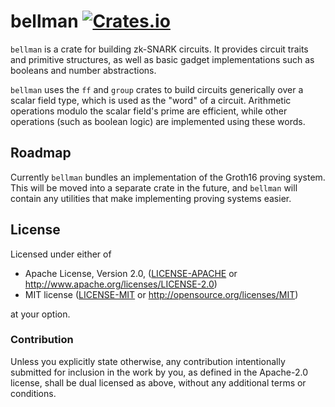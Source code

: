 # bellman [![Crates.io](https://img.shields.io/crates/v/bellman.svg)](https://crates.io/crates/bellman) #
`bellman` is a crate for building zk-SNARK circuits. It provides circuit traits
and primitive structures, as well as basic gadget implementations such as
booleans and number abstractions.

`bellman` uses the `ff` and `group` crates to build circuits generically over a
scalar field type, which is used as the "word" of a circuit. Arithmetic
operations modulo the scalar field's prime are efficient, while other operations
(such as boolean logic) are implemented using these words.

## Roadmap

Currently `bellman` bundles an implementation of the Groth16 proving system.
This will be moved into a separate crate in the future, and `bellman` will
contain any utilities that make implementing proving systems easier.

## License

Licensed under either of

 * Apache License, Version 2.0, ([LICENSE-APACHE](LICENSE-APACHE) or
   http://www.apache.org/licenses/LICENSE-2.0)
 * MIT license ([LICENSE-MIT](LICENSE-MIT) or http://opensource.org/licenses/MIT)

at your option.

### Contribution

Unless you explicitly state otherwise, any contribution intentionally
submitted for inclusion in the work by you, as defined in the Apache-2.0
license, shall be dual licensed as above, without any additional terms or
conditions.
